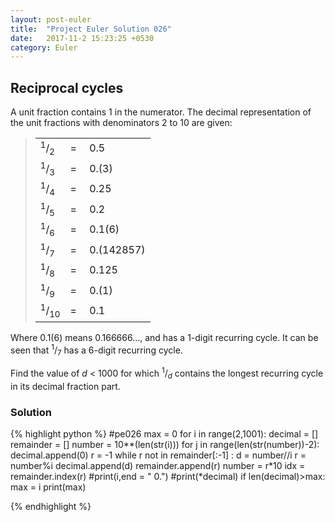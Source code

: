 ```yaml
---
layout: post-euler
title:  "Project Euler Solution 026"
date:   2017-11-2 15:23:25 +0530
category: Euler
---
```


<h2>Reciprocal cycles</h2>
<div><p>A unit fraction contains 1 in the numerator. The decimal representation of the unit fractions with denominators 2 to 10 are given:</p><blockquote><table><tr><td><sup>1</sup>/<sub>2</sub></td><td>= </td><td>0.5</td></tr><tr><td><sup>1</sup>/<sub>3</sub></td><td>= </td><td>0.(3)</td></tr><tr><td><sup>1</sup>/<sub>4</sub></td><td>= </td><td>0.25</td></tr><tr><td><sup>1</sup>/<sub>5</sub></td><td>= </td><td>0.2</td></tr><tr><td><sup>1</sup>/<sub>6</sub></td><td>= </td><td>0.1(6)</td></tr><tr><td><sup>1</sup>/<sub>7</sub></td><td>= </td><td>0.(142857)</td></tr><tr><td><sup>1</sup>/<sub>8</sub></td><td>= </td><td>0.125</td></tr><tr><td><sup>1</sup>/<sub>9</sub></td><td>= </td><td>0.(1)</td></tr><tr><td><sup>1</sup>/<sub>10</sub></td><td>= </td><td>0.1</td></tr></table></blockquote><p>Where 0.1(6) means 0.166666..., and has a 1-digit recurring cycle. It can be seen that <sup>1</sup>/<sub>7</sub> has a 6-digit recurring cycle.</p><p>Find the value of <i>d</i> < 1000 for which <sup>1</sup>/<sub><i>d</i></sub> contains the longest recurring cycle in its decimal fraction part.</p></div>

### Solution

{% highlight python %}
#pe026
max = 0 
for i in range(2,1001):
	decimal = []
	remainder = []
	number = 10**(len(str(i)))
	for j in range(len(str(number))-2):
		decimal.append(0)
	r = -1
	while r not in remainder[:-1] :
		d = number//i
		r = number%i
		decimal.append(d)
		remainder.append(r)
		number = r*10
	idx = remainder.index(r)
	#print(i,end = " 0.")
	#print(*decimal)
	if len(decimal)>max:
		max = i
print(max)
	
		
	

{% endhighlight %}
